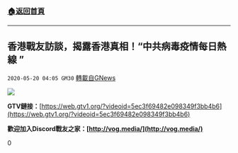 ###  [:house:返回首頁](https://github.com/ourhimalayas/txt)
---

## 香港戰友訪談，揭露香港真相！“中共病毒疫情每日熱線 ”
`2020-05-20 04:05 GM30` [轉載自GNews](https://gnews.org/zh-hant/207878/)

![](https://s3.amazonaws.com/gnews-media-offload/wp-content/uploads/2020/05/20040249/image0-146-8.jpg)

**GTV鏈接：**[https://web.gtv1.org/?videoid=5ec3f69482e098349f3bb4b6](https://web.gtv1.org/?videoid=5ec3f69482e098349f3bb4b6)

**歡迎加入Discord戰友之家：[http://vog.media/](http://vog.media/)**

0
